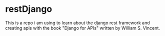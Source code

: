 # restDjango
This is a repo i am using to learn about the django rest framework and creating apis with the book "Django for APIs" written by William S. Vincent.
